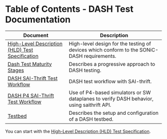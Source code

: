 # Table of Contents - DASH Test Documentation

| Document | Description |
|----------|-------------|
| [High-Level Description (HLD) Test Specification](dash-test-HLD.md) | High-level design for the testing of devices which conform to the SONiC-DASH requirements.|  
| [Dash Test Maturity Stages](dash-test-maturity-stages.md) | Describes a progressive approach to DASH testing.|  
| [DASH SAI-Thrift Test Workflow](dash-test-workflow-saithrift.md) | DASH test workflow with SAI-thrift. |
| [DASH P4 SAI-Thrift Test Workflow](dash-test-workflow-p4-saithrift.md) | Use of P4-based simulators or SW dataplanes to verify DASH behavior, using saithrift API. |
| [Testbed](testbed/README.md) | Describes the setup and configuration of a DASH testbed.|  


You can start with the [High-Level Description (HLD) Test Specification](dash-test-HLD.md). 
